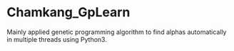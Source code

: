 # Chamkang_GpLearn
Mainly applied genetic programming algorithm to find alphas automatically in multiple threads using Python3.
